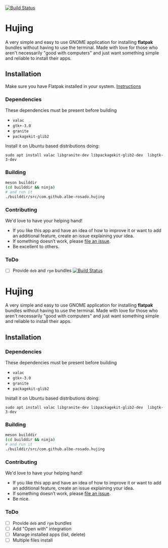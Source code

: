 [![Build Status](https://travis-ci.org/albe-rosado/Hujing.svg?branch=master)](https://travis-ci.org/albe-rosado/Hujing)

# Hujing

A very simple and easy to use GNOME application  for installing **flatpak** bundles without having to use the terminal. Made with love for those who aren't necessarily "good with computers" and just want something simple and reliable to install their apps.


## Installation
Make sure you have Flatpak installed in your system. [Instructions](https://flatpak.org/setup/)
### Dependencies
These dependencies must be present before building
 - `valac`
 - `gtk+-3.0`
 - `granite`
 - `packagekit-glib2`
 
 Install it on Ubuntu based distributions doing:

 `sudo apt install valac libgranite-dev libpackagekit-glib2-dev  libgtk-3-dev`

### Building
``` bash
meson builddir
(cd builddir && ninja)
# and run it
./builddir/src/com.github.albe-rosado.hujing
```
### Contributing

We'd love to have your helping hand! 
- If you like this app and have an idea of how to improve it or want to add an additional feature, create an issue explaining your idea. 
- If something doesn’t work, please [file an issue](https://github.com/albe-rosado/Hujing/issues/new).
- Be excellent to others.

### ToDo

- [ ] Provide `deb` and `rpm` bundles
[![Build Status](https://travis-ci.org/albe-rosado/Hujing.svg?branch=master)](https://travis-ci.org/albe-rosado/Hujing)

# Hujing

A very simple and easy to use GNOME application  for installing **flatpak** bundles without having to use the terminal. Made with love for those who aren't necessarily "good with computers" and just want something simple and reliable to install their apps.


## Installation

### Dependencies
These dependencies must be present before building
 - `valac`
 - `gtk+-3.0`
 - `granite`
 - `packagekit-glib2`
 
 Install it on Ubuntu based distributions doing:

 `sudo apt install valac libgranite-dev libpackagekit-glib2-dev  libgtk-3-dev`

### Building
``` bash
meson builddir
(cd builddir && ninja)
# and run it
./builddir/src/com.github.albe-rosado.hujing
```
### Contributing

We'd love to have your helping hand! 
- If you like this app and have an idea of how to improve it or want to add an additional feature, create an issue explaining your idea. 
- If something doesn’t work, please [file an issue](https://github.com/albe-rosado/Hujing/issues/new).
- Be nice.

### ToDo

- [ ] Provide `deb` and `rpm` bundles
- [ ] Add "Open with" integration
- [ ] Manage  installed apps (list, delete)
- [ ] Multiple files install
